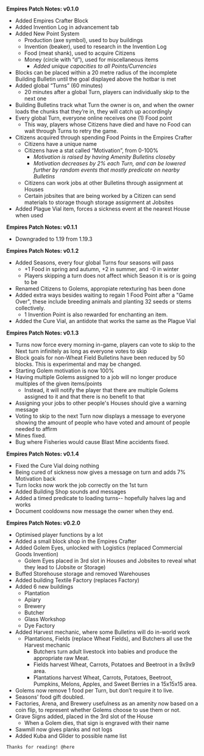 __Empires Patch Notes: v0.1.0__
- Added Empires Crafter Block
- Added Invention Log in advancement tab
- Added New Point System
    - Production (axe symbol), used to buy buildings
    - Invention (beaker), used to research in the Invention Log
    - Food (meat shank), used to acquire Citizens
    - Money (circle with “d”), used for miscellaneous items
        - *Added unique capacities to all Points/Currencies*
- Blocks can be placed within a 20 metre radius of the incomplete Building Bulletin until the goal displayed above the hotbar is met
- Added global “Turns” (60 minutes)
    - 20 minutes after a global Turn, players can individually skip to the next one
- Building Bulletins track what Turn the owner is on, and when the owner loads the chunks that they’re in, they will catch up accordingly
- Every global Turn, everyone online receives one (1) Food point
    - This way, players whose Citizens have died and have no Food can wait through Turns to retry the game.
- Citizens acquired through spending Food Points in the Empires Crafter
    - Citizens have a unique name
    - Citizens have a stat called “Motivation”, from 0-100%
        - *Motivation is raised by having Amenity Bulletins closeby*
        - *Motivation decreases by 2% each Turn, and can be lowered further by random events that mostly predicate on nearby Bulletins*
    - Citizens can work jobs at other Bulletins through assignment at Houses
    - Certain jobsites that are being worked by a Citizen can send materials to storage though storage assignment at Jobsites
- Added Plague Vial item, forces a sickness event at the nearest House when used

__Empires Patch Notes: v0.1.1__
- Downgraded to 1.19 from 1.19.3

__Empires Patch Notes: v0.1.2__
- Added Seasons, every four global Turns four seasons will pass
    - +1 Food in spring and autumn, +2 in summer, and -0 in winter
    - Players skipping a turn does not affect which Season it is or is going to be
- Renamed Citizens to Golems, appropiate retexturing has been done
- Added extra ways besides waiting to regain 1 Food Point after a "Game Over", these include breeding animals and planting 32 seeds or stems collectively.
    - 1 Invention Point is also rewarded for enchanting an item.
- Added the Cure Vial, an antidote that works the same as the Plague Vial

__Empires Patch Notes: v0.1.3__
- Turns now force every morning in-game, players can vote to skip to the Next turn infinitely as long as everyone votes to skip
- Block goals for non-Wheat Field Bulletins have been reduced by 50 blocks. This is experimental and may be changed.
- Starting Golem motivation is now 100%
- Having multiple Golems assigned to a job will no longer produce multiples of the given items/points
    - Instead, it will notify the player that there are multiple Golems assigned to it and that there is no benefit to that
- Assigning your jobs to other people's Houses should give a warning message
- Voting to skip to the next Turn now displays a message to everyone showing the amount of people who have voted and amount of people needed to affirm
- Mines fixed.
- Bug where Fisheries would cause Blast Mine accidents fixed.

__Empires Patch Notes: v0.1.4__
- Fixed the Cure Vial doing nothing
- Being cured of sickness now gives a message on turn and adds 7% Motivation back
- Turn locks now work the job correctly on the 1st turn
- Added Building Shop sounds and messages
- Added a timed predicate to loading turns-- hopefully halves lag and works
- Document cooldowns now message the owner when they end.

__Empires Patch Notes: v0.2.0__
- Optimised player functions by a lot
- Added a small block shop in the Empires Crafter
- Added Golem Eyes, unlocked with Logistics (replaced Commercial Goods Invention)
    - Golem Eyes placed in 3rd slot in Houses and Jobsites to reveal what they lead to (Jobsite or Storage)
- Buffed Storehouse storage and removed Warehouses
- Added building Textile Factory (replaces Factory)
- Added 6 new buildings
    - Plantation
    - Apiary
    - Brewery
    - Butcher
    - Glass Workshop
    - Dye Factory
- Added Harvest mechanic, where some Bulletins will do in-world work
    - Plantations, Fields (replace Wheat Fields), and Butchers all use the Harvest mechanic
        - Butchers turn adult livestock into babies and produce the appropriate raw Meat.
        - Fields harvest Wheat, Carrots, Potatoes and Beetroot in a 9x9x9 area.
        - Plantations harvest Wheat, Carrots, Potatoes, Beetroot, Pumpkins, Melons, Apples, and Sweet Berries in a 15x15x15 area.
- Golems now remove 1 food per Turn, but don’t require it to live.
- Seasons’ food gift doubled.
- Factories, Arena, and Brewery usefulness as an amenity now based on a coin flip, to represent whether Golems choose to use them or not.
- Grave Signs added, placed in the 3rd slot of the House
    - When a Golem dies, that sign is engraved with their name
- Sawmill now gives planks and not logs
- Added Kuba and Glider to possible name list

~~~~~~~~~~~~~~~~~~~~~~~~~~~~~~~~~~~
Thanks for reading! @here
